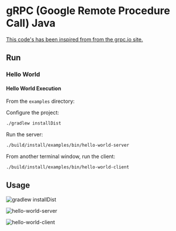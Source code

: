 # gRPC (Google Remote Procedure Call) Java

[This code's has been inspired from from the grpc.io site.](https://grpc.io/docs/languages/java/quickstart/)

## Run

### Hello World

#### Hello World Execution

From the `examples` directory:

Configure the project:

```bash
./gradlew installDist
```

Run the server:

```bash
./build/install/examples/bin/hello-world-server
```

From another terminal window, run the client:

```bash
./build/install/examples/bin/hello-world-client
```

## Usage

![gradlew installDist](https://user-images.githubusercontent.com/22433243/125847398-c5455244-2a82-4089-b87f-18acf8adc464.png)

![hello-world-server](https://user-images.githubusercontent.com/22433243/125847410-0762fe57-68e3-4dae-90ee-dac198be6d77.png)

![hello-world-client](https://user-images.githubusercontent.com/22433243/125847417-1bdd1536-a1b5-4b38-b7f5-fe9c7fe0667f.png)
